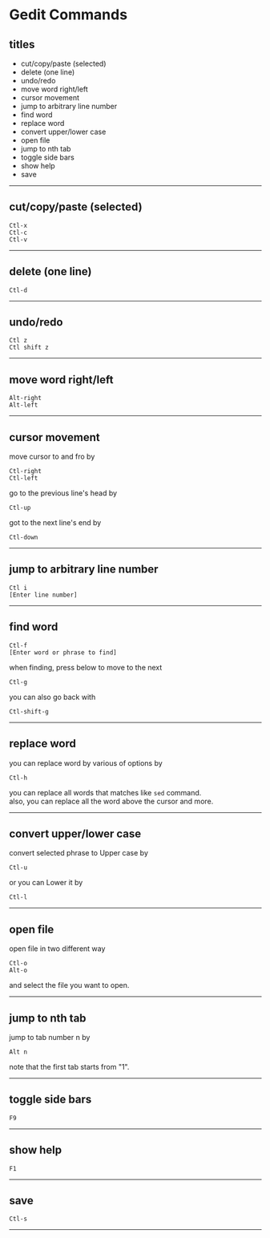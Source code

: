 # Gedit Commands



## titles

* cut/copy/paste (selected)   
* delete (one line)  
* undo/redo  
* move word right/left  
* cursor movement  
* jump to arbitrary line number  
* find word  
* replace word  
* convert upper/lower case  
* open file
* jump to nth tab
* toggle side bars
* show help
* save  



***



## cut/copy/paste (selected)
```
Ctl-x
Ctl-c
Ctl-v
```



***



## delete (one line)
```
Ctl-d
```



***



## undo/redo
```
Ctl z
Ctl shift z
```



***



## move word right/left
```
Alt-right
Alt-left
```



***



## cursor movement
move cursor to and fro by 
```
Ctl-right
Ctl-left
```
go to the previous line's head by
```
Ctl-up
```
got to the next line's end by
```
Ctl-down
```



***



## jump to arbitrary line number
```
Ctl i
[Enter line number]
```



***



## find word
```
Ctl-f
[Enter word or phrase to find]
```
when finding, press below to move to the next  
```
Ctl-g
```
you can also go back with  
```
Ctl-shift-g
```



***



## replace word
you can replace word by various of options by
```
Ctl-h
```
you can replace all words that matches like `sed` command.  
also, you can replace all the word above the cursor and more.



***



## convert upper/lower case
convert selected phrase to Upper case by
```
Ctl-u
```
or you can Lower it by
```
Ctl-l
```



***



## open file
open file in two different way
```
Ctl-o
Alt-o
```
and select the file you want to open.



***



## jump to nth tab
jump to tab number n by
```
Alt n
```
note that the first tab starts from "1".



***



## toggle side bars
```
F9
```



***



## show help
```
F1
```



***



## save
```
Ctl-s
```



***



